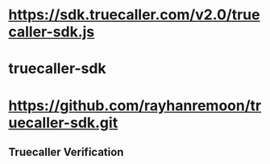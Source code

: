 # https://sdk.truecaller.com/v2.0/truecaller-sdk.js
# truecaller-sdk 
# https://github.com/rayhanremoon/truecaller-sdk.git
<!DOCTYPE html>
<html lang="en">
<head>
    <meta charset="UTF-8">
    <meta name="viewport" content="width=device-width, initial-scale=1.0">
    <title>Truecaller Verification</title>
    <script
        type="text/javascript"
        src="https://sdk.truecaller.com/v2.0/truecaller-sdk.js"
        async
    ></script>
</head>
<body>
    <h2>Truecaller Verification</h2>
    <div id="truecaller-login"></div>
    <script>
        window.onload = function () {
            TruecallerSDK.init({
                clientId: "7dB6bab5f95bd24014da2a373d87bc6f397f0", 
                callbackUrl: "https://verification-sdk-console.truecaller.com/dashboard/apps/sie59548bede9547bdb15613d7d6c66aa0", 
                redirect: true,
                mobileOnly: true
            });
            TruecallerSDK.login(document.getElementById("truecaller-login"), function (response) {
                console.log(response);
            });
        };
    </script>
</body>
</html>
